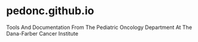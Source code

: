 # pedonc.github.io
Tools And Documentation From The Pediatric Oncology Department At The Dana-Farber Cancer Institute
